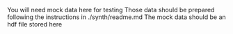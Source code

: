 You will need mock data here for testing
Those data should be prepared following the instructions in ./synth/readme.md
The mock data should be an hdf file stored here

